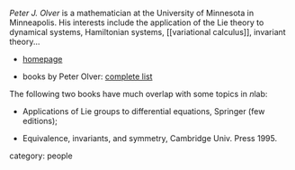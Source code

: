 _Peter J. Olver_ is a mathematician at the University of Minnesota in Minneapolis. His interests include the application of the Lie theory to dynamical systems, Hamiltonian systems, [[variational calculus]], invariant theory...

* [homepage](http://www.math.umn.edu/~olver)

* books by Peter Olver: [complete list](http://www.math.umn.edu/~olver/books.html)

The following two books have much overlap with some topics in $n$lab:

* Applications of Lie groups to differential equations, Springer (few editions); 

* Equivalence, invariants, and symmetry, Cambridge Univ. Press 1995.

category: people